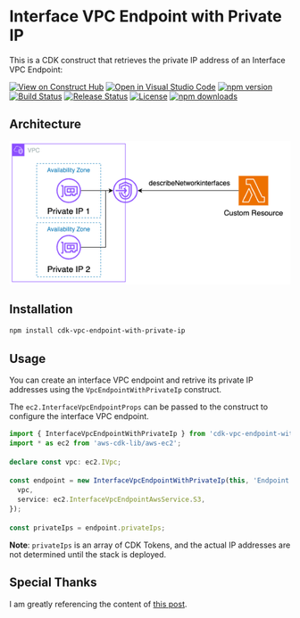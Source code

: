 # Interface VPC Endpoint with Private IP

This is a CDK construct that retrieves the private IP address of an Interface VPC Endpoint:

[![View on Construct Hub](https://constructs.dev/badge?package=cdk-vpc-endpoint-with-private-ip)](https://constructs.dev/packages/cdk-vpc-endpoint-with-private-ip)
[![Open in Visual Studio Code](https://img.shields.io/static/v1?logo=visualstudiocode&label=&message=Open%20in%20Visual%20Studio%20Code&labelColor=2c2c32&color=007acc&logoColor=007acc)](https://open.vscode.dev/badmintoncryer/cdk-vpc-endpoint-with-private-ip)
[![npm version](https://badge.fury.io/js/cdk-vpc-endpoint-with-private-ip.svg)](https://badge.fury.io/js/cdk-vpc-endpoint-with-private-ip)
[![Build Status](https://github.com/badmintoncryer/cdk-vpc-endpoint-with-private-ip/actions/workflows/build.yml/badge.svg)](https://github.com/badmintoncryer/cdk-vpc-endpoint-with-private-ip/actions/workflows/build.yml)
[![Release Status](https://github.com/badmintoncryer/cdk-vpc-endpoint-with-private-ip/actions/workflows/release.yml/badge.svg)](https://github.com/badmintoncryer/cdk-vpc-endpoint-with-private-ip/actions/workflows/release.yml)
[![License](https://img.shields.io/badge/License-Apache%202.0-blue.svg)](https://opensource.org/licenses/Apache-2.0)
[![npm downloads](https://img.shields.io/npm/dm/cdk-vpc-endpoint-with-private-ip.svg?style=flat)](https://www.npmjs.com/package/cdk-vpc-endpoint-with-private-ip)

## Architecture

![Architecture](./images/architecture.png)

## Installation

```bash
npm install cdk-vpc-endpoint-with-private-ip
```

## Usage

You can create an interface VPC endpoint and retrive its private IP addresses using the `VpcEndpointWithPrivateIp` construct.

The `ec2.InterfaceVpcEndpointProps` can be passed to the construct to configure the interface VPC endpoint.

```typescript
import { InterfaceVpcEndpointWithPrivateIp } from 'cdk-vpc-endpoint-with-private-ip';
import * as ec2 from 'aws-cdk-lib/aws-ec2';

declare const vpc: ec2.IVpc;

const endpoint = new InterfaceVpcEndpointWithPrivateIp(this, 'Endpoint', {
  vpc,
  service: ec2.InterfaceVpcEndpointAwsService.S3,
});

const privateIps = endpoint.privateIps;
```

**Note**: `privateIps` is an array of CDK Tokens, and the actual IP addresses are not determined until the stack is deployed.

## Special Thanks

I am greatly referencing the content of [this post](https://qiita.com/k_bobchin/items/c016cc65912a905b90ef).
